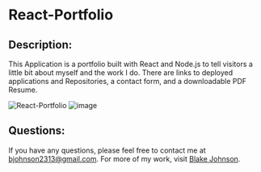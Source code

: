 # React-Portfolio
  
  ## Description: 
   This Application is a portfolio built with React and Node.js to tell visitors a little bit about myself and the work I do. There are links to deployed applications and Repositories, a contact form, and a downloadable PDF Resume. 
  
![React-Portfolio](https://user-images.githubusercontent.com/77548141/126878832-852aabd7-810f-4208-938b-b113f5a83616.png)
  ![image]()
  
  ## Questions:
  If you have any questions, please feel free to contact me at bjohnson2313@gmail.com. For more of my work, visit [Blake Johnson](https://github.com/0Blockaye0).
